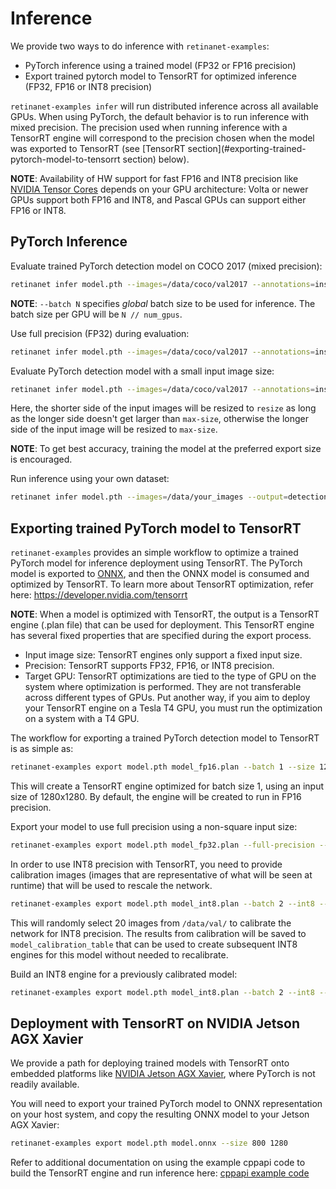 # Inference

We provide two ways to do inference with `retinanet-examples`:
* PyTorch inference using a trained model (FP32 or FP16 precision)
* Export trained pytorch model to TensorRT for optimized inference (FP32, FP16 or INT8 precision)

`retinanet-examples infer` will run distributed inference across all available GPUs. When using PyTorch, the default behavior is to run inference with mixed precision. The precision used when running inference with a TensorRT engine will correspond to the precision chosen when the model was exported to TensorRT (see [TensorRT section](#exporting-trained-pytorch-model-to-tensorrt section) below). 

**NOTE**: Availability of HW support for fast FP16 and INT8 precision like [NVIDIA Tensor Cores](https://www.nvidia.com/en-us/data-center/tensorcore/) depends on your GPU architecture: Volta or newer GPUs support both FP16 and INT8, and Pascal GPUs can support either FP16 or INT8. 

## PyTorch Inference

Evaluate trained PyTorch detection model on COCO 2017 (mixed precision):

```bash
retinanet infer model.pth --images=/data/coco/val2017 --annotations=instances_val2017.json --batch 8
```
**NOTE**: `--batch N` specifies *global* batch size to be used for inference. The batch size per GPU will be `N // num_gpus`.

Use full precision (FP32) during evaluation:

```bash
retinanet infer model.pth --images=/data/coco/val2017 --annotations=instances_val2017.json --full-precision
```

Evaluate PyTorch detection model with a small input image size:

```bash
retinanet infer model.pth --images=/data/coco/val2017 --annotations=instances_val2017.json  --resize 400 --max-size 640
```
Here, the shorter side of the input images will be resized to `resize` as long as the longer side doesn't get larger than `max-size`, otherwise the longer side of the input image will be resized to `max-size`.

**NOTE**: To get best accuracy, training the model at the preferred export size is encouraged.

Run inference using your own dataset:

```bash
retinanet infer model.pth --images=/data/your_images --output=detections.json
```

## Exporting trained PyTorch model to TensorRT

`retinanet-examples` provides an simple workflow to optimize a trained PyTorch model for inference deployment using TensorRT. The PyTorch model is exported to [ONNX](https://github.com/onnx/onnx), and then the ONNX model is consumed and optimized by TensorRT.
To learn more about TensorRT optimization, refer here: https://developer.nvidia.com/tensorrt

**NOTE**: When a model is optimized with TensorRT, the output is a TensorRT engine (.plan file) that can be used for deployment. This TensorRT engine has several fixed properties that are specified during the export process.
* Input image size: TensorRT engines only support a fixed input size.
* Precision: TensorRT supports FP32, FP16, or INT8 precision.
* Target GPU: TensorRT optimizations are tied to the type of GPU on the system where optimization is performed. They are not transferable across different types of GPUs. Put another way, if you aim to deploy your TensorRT engine on a Tesla T4 GPU, you must run the optimization on a system with a T4 GPU. 

The workflow for exporting a trained PyTorch detection model to TensorRT is as simple as:

```bash
retinanet-examples export model.pth model_fp16.plan --batch 1 --size 1280
```
This will create a TensorRT engine optimized for batch size 1, using an input size of 1280x1280. By default, the engine will be created to run in FP16 precision.

Export your model to use full precision using a non-square input size:
```bash
retinanet-examples export model.pth model_fp32.plan --full-precision --batch 1 --size 800 1280
```

In order to use INT8 precision with TensorRT, you need to provide calibration images (images that are representative of what will be seen at runtime) that will be used to rescale the network.
```bash
retinanet-examples export model.pth model_int8.plan --batch 2 --int8 --calibration-images /data/val/ --calibration-batches 10 --calibration-table model_calibration_table
```

This will randomly select 20 images from `/data/val/` to calibrate the network for INT8 precision. The results from calibration will be saved to `model_calibration_table` that can be used to create subsequent INT8 engines for this model without needed to recalibrate. 

Build an INT8 engine for a previously calibrated model:
```bash
retinanet-examples export model.pth model_int8.plan --batch 2 --int8 --calibration-table model_calibration_table
```


## Deployment with TensorRT on NVIDIA Jetson AGX Xavier

We provide a path for deploying trained models with TensorRT onto embedded platforms like [NVIDIA Jetson AGX Xavier](https://developer.nvidia.com/embedded/buy/jetson-agx-xavier-devkit), where PyTorch is not readily available. 

You will need to export your trained PyTorch model to ONNX representation on your host system, and copy the resulting ONNX model to your Jetson AGX Xavier:
```bash
retinanet-examples export model.pth model.onnx --size 800 1280
```

Refer to additional documentation on using the example cppapi code to build the TensorRT engine and run inference here: [cppapi example code](extras/cppapi/README.md)
